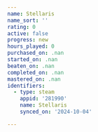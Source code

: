 ```yaml
---
name: Stellaris
name_sort: ''
rating: 0
active: false
progress: new
hours_played: 0
purchased_on: .nan
started_on: .nan
beaten_on: .nan
completed_on: .nan
mastered_on: .nan
identifiers:
  - type: steam
    appid: '281990'
    name: Stellaris
    synced_on: '2024-10-04'

---
```

